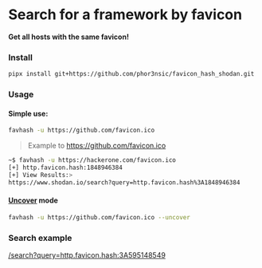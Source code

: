 # Search for a framework by favicon

__Get all hosts with the same favicon!__

### Install

```bash
pipx install git+https://github.com/phor3nsic/favicon_hash_shodan.git
```

### Usage

#### Simple use:
```bash
favhash -u https://github.com/favicon.ico
```

> Example to https://github.com/favicon.ico
```bash
~$ favhash -u https://hackerone.com/favicon.ico
[+] http.favicon.hash:1848946384
[+] View Results:> 
https://www.shodan.io/search?query=http.favicon.hash%3A1848946384
```

#### [Uncover](https://github.com/projectdiscovery/uncover) mode

```bash
favhash -u https://github.com/favicon.ico --uncover
```

### Search example

[/search?query=http.favicon.hash:3A595148549](https://www.shodan.io/search?query=http.favicon.hash%3A595148549)
